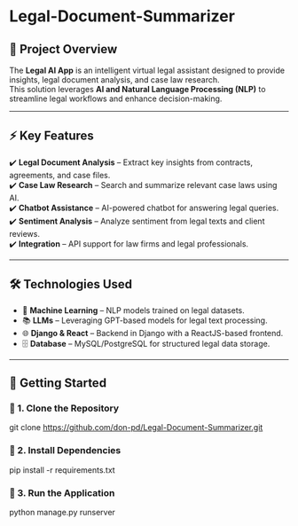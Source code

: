 ﻿# Legal-Document-Summarizer

## 📌 Project Overview  
The **Legal AI App** is an intelligent virtual legal assistant designed to provide insights, legal document analysis, and case law research.  
This solution leverages **AI and Natural Language Processing (NLP)** to streamline legal workflows and enhance decision-making.  

---

## ⚡ Key Features  
✔️ **Legal Document Analysis** – Extract key insights from contracts, agreements, and case files.  
✔️ **Case Law Research** – Search and summarize relevant case laws using AI.  
✔️ **Chatbot Assistance** – AI-powered chatbot for answering legal queries.  
✔️ **Sentiment Analysis** – Analyze sentiment from legal texts and client reviews.  
✔️ **Integration** – API support for law firms and legal professionals.  

---

## 🛠️ Technologies Used  
- 🧠 **Machine Learning** – NLP models trained on legal datasets.  
- 📚 **LLMs** – Leveraging GPT-based models for legal text processing.  
- 🌐 **Django & React** – Backend in Django with a ReactJS-based frontend.  
- 🗄️ **Database** – MySQL/PostgreSQL for structured legal data storage.  

---

## 🚀 Getting Started  

### 🔹 1. Clone the Repository  

git clone https://github.com/don-pd/Legal-Document-Summarizer.git

### 🔹 2. Install Dependencies

pip install -r requirements.txt

### 🔹 3. Run the Application
python manage.py runserver
